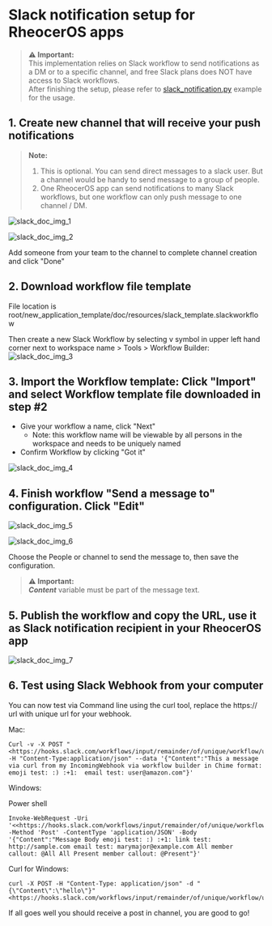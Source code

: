 # Slack notification setup for RheocerOS apps

> **⚠ Important:**   
This implementation relies on Slack workflow to send notifications as a DM or to a specific channel, and free Slack plans does NOT have access to Slack workflows.  
After finishing the setup, please refer to [slack_notification.py](../examples/slack_notification.py) example for the usage.
>

## 1. Create new channel that will receive your push notifications
> **Note:**   
> 1. This is optional. You can send direct messages to a slack user. But a channel would be handy to send message to a group of people.
> 2. One RheocerOS app can send notifications to many Slack workflows, but one workflow can only push message to one channel / DM.
>
![slack_doc_img_1](./slack/resources/slack_doc_img_1.png)  

![slack_doc_img_2](./slack/resources/slack_doc_img_2.png)

Add someone from your team to the channel to complete channel creation and click "Done"

## 2. Download workflow file template
File location is root/new_application_template/doc/resources/slack_template.slackworkflow

Then create a new Slack Workflow by selecting v symbol in upper left hand corner next to workspace name > Tools > Workflow Builder:
![slack_doc_img_3](./slack/resources/slack_doc_img_3.png)

## 3. Import the Workflow template:  Click "Import" and select Workflow template file downloaded in step #2
- Give your workflow a name, click "Next"
  - Note: this workflow name will be viewable by all persons in the workspace and needs to be uniquely named
- Confirm Workflow by clicking "Got it"

![slack_doc_img_4](./slack/resources/slack_doc_img_4.png)

## 4. Finish workflow "Send a message to" configuration. Click "Edit"
![slack_doc_img_5](./slack/resources/slack_doc_img_5.png)

![slack_doc_img_6](./slack/resources/slack_doc_img_6.png)

Choose the People or channel to send the message to, then save the configuration.
> **⚠ Important:**   
***Content*** variable must be part of the message text.
>

## 5. Publish the workflow and copy the URL, use it as Slack notification recipient in your RheocerOS app
![slack_doc_img_7](./slack/resources/slack_doc_img_7.png)

## 6. Test using Slack Webhook from your computer
You can now test via Command line using the curl tool, replace the https:// url with unique url for your webhook.

Mac:
```
Curl -v -X POST "<https://hooks.slack.com/workflows/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>" -H "Content-Type:application/json" --data '{"Content":"This a message via curl from my IncomingWebhook via workflow builder in Chime format:  emoji test: :) :+1:  email test: user@amazon.com"}'
```

Windows:

  Power shell

``` 
Invoke-WebRequest -Uri '<<https://hooks.slack.com/workflows/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>' -Method 'Post' -ContentType 'application/JSON' -Body '{"Content":"Message Body emoji test: :) :+1: link test: http://sample.com email test: marymajor@example.com All member callout: @All All Present member callout: @Present"}'
```

  Curl for Windows:

```
curl -X POST -H "Content-Type: application/json" -d "{\"Content\":\"hello\"}" <https://hooks.slack.com/workflows/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>
```

If all goes well you should receive a post in channel, you are good to go!